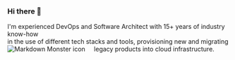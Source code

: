 ### Hi there 👋

I'm experienced DevOps and Software Architect with 15+ years of industry know-how<br>
in the use of different tech stacks and tools, provisioning new and migrating <br>
legacy products into cloud infrastructure.
<img src="https://cr-ss-service.azurewebsites.net/api/ScreenShot?widget=summary&username=TalyGin"
 alt="Markdown Monster icon"
 style="float: left; margin-right: 20px;" />

